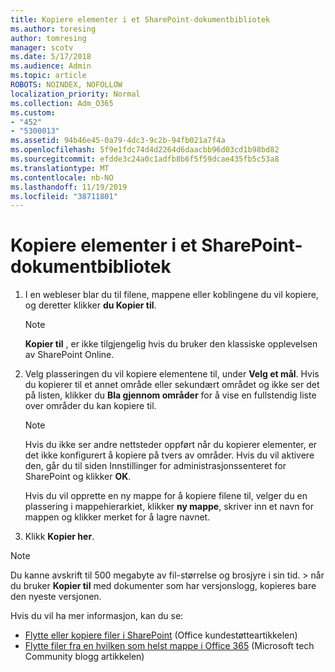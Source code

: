 ```yaml
---
title: Kopiere elementer i et SharePoint-dokumentbibliotek
ms.author: toresing
author: tomresing
manager: scotv
ms.date: 5/17/2018
ms.audience: Admin
ms.topic: article
ROBOTS: NOINDEX, NOFOLLOW
localization_priority: Normal
ms.collection: Adm_O365
ms.custom:
- "452"
- "5300013"
ms.assetid: 94b46e45-0a79-4dc3-9c2b-94fb021a7f4a
ms.openlocfilehash: 5f9e1fdc74d4d2264d6daacbb96d03cd1b98bd82
ms.sourcegitcommit: efdde3c24a0c1adfb8b6f5f59dcae435fb5c53a8
ms.translationtype: MT
ms.contentlocale: nb-NO
ms.lasthandoff: 11/19/2019
ms.locfileid: "38711801"
---
```

# <a name="copy-items-in-a-sharepoint-document-library"></a>Kopiere elementer i et SharePoint-dokumentbibliotek

1. I en webleser blar du til filene, mappene eller koblingene du vil kopiere, og deretter klikker **du Kopier til**.

    > [!NOTE]
    > **Kopier til** , er ikke tilgjengelig hvis du bruker den klassiske opplevelsen av SharePoint Online.
  
2. Velg plasseringen du vil kopiere elementene til, under **Velg et mål**. Hvis du kopierer til et annet område eller sekundært området og ikke ser det på listen, klikker du **Bla gjennom områder** for å vise en fullstendig liste over områder du kan kopiere til.

    > [!NOTE]
    > Hvis du ikke ser andre nettsteder oppført når du kopierer elementer, er det ikke konfigurert å kopiere på tvers av områder. Hvis du vil aktivere den, går du til siden Innstillinger for administrasjonssenteret for SharePoint og klikker **OK**.
  
    Hvis du vil opprette en ny mappe for å kopiere filene til, velger du en plassering i mappehierarkiet, klikker **ny mappe**, skriver inn et navn for mappen og klikker merket for å lagre navnet.

3. Klikk **Kopier her**.

> [!NOTE]
> Du kanne avskrift til 500 megabyte av fil-størrelse og brosjyre i sin tid. > når du bruker **Kopier til** med dokumenter som har versjonslogg, kopieres bare den nyeste versjonen.
  
Hvis du vil ha mer informasjon, kan du se:

 - [Flytte eller kopiere filer i SharePoint](https://support.office.com/article/move-or-copy-files-in-sharepoint-00e2f483-4df3-46be-a861-1f5f0c1a87bc) (Office kundestøtteartikkelen)
 - [Flytte filer fra en hvilken som helst mappe i Office 365](https://techcommunity.microsoft.com/t5/Microsoft-SharePoint-Blog/Now-move-files-anywhere-in-Office-365-SharePoint-and-OneDrive/ba-p/146973) (Microsoft tech Community blogg artikkelen)   